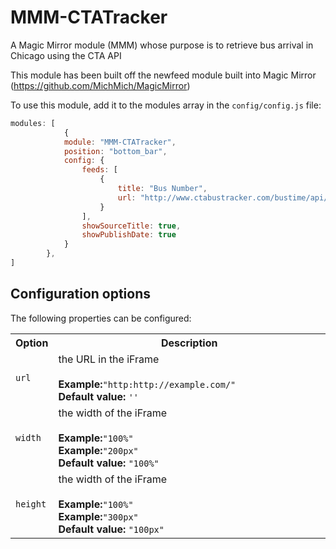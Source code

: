 # MMM-CTATracker
A Magic Mirror module (MMM) whose purpose is to retrieve bus arrival in Chicago using the CTA API

This module has been built off the newfeed module built into Magic Mirror (https://github.com/MichMich/MagicMirror)

To use this module, add it to the modules array in the `config/config.js` file:
````javascript
modules: [
			{
			module: "MMM-CTATracker",
			position: "bottom_bar",
			config: {
				feeds: [
					{
						title: "Bus Number",
						url: "http://www.ctabustracker.com/bustime/api/v1/getpredictions?key=YOUR_CTA_API_KEY_GOES_HERE&stpid=730"
					}
				],
				showSourceTitle: true,
				showPublishDate: true
			}
		},
]
````

## Configuration options

The following properties can be configured:


<table width="100%">
		<tr>
			<th>Option</th>
			<th width="100%">Description</th>
		</tr>
		<tr>
			<td><code>url</code></td>
			<td>the URL in the iFrame<br>
				<br><b>Example:</b><code>"http:http://example.com/" </code>
				<br><b>Default value:</b> <code>''</code>
			</td>
		</tr>
		<tr>
			<td><code>width</code></td>
			<td>the width of the iFrame<br>
				<br><b>Example:</b><code>"100%"</code>
				<br><b>Example:</b><code>"200px"</code>
				<br><b>Default value:</b> <code>"100%"</code>
			</td>
		</tr>
		<tr>
			<td><code>height</code></td>
			<td>the width of the iFrame<br>
				<br><b>Example:</b><code>"100%"</code>
				<br><b>Example:</b><code>"300px"</code>
				<br><b>Default value:</b> <code>"100px"</code>
			</td>
		</tr>
</table>
